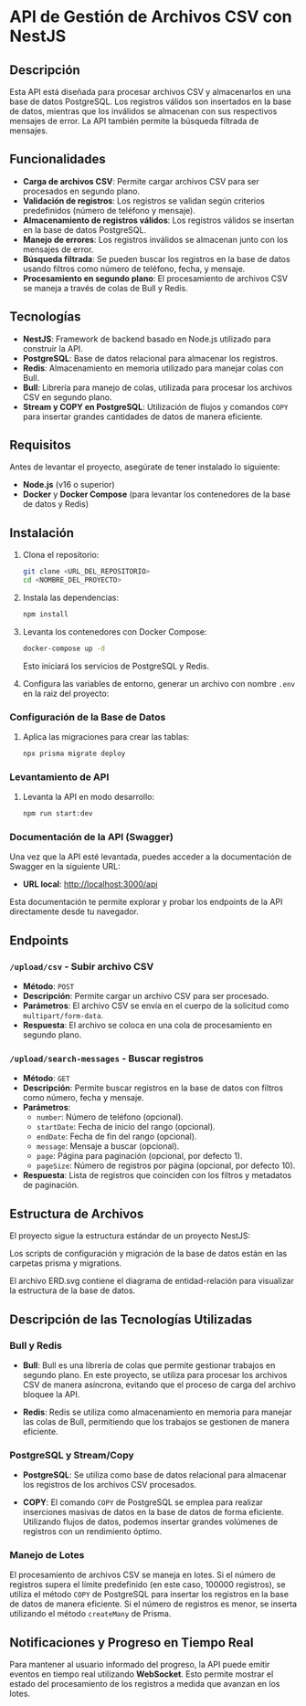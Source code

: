 # API de Gestión de Archivos CSV con NestJS

## Descripción

Esta API está diseñada para procesar archivos CSV y almacenarlos en una base de datos PostgreSQL. Los registros válidos son insertados en la base de datos, mientras que los inválidos se almacenan con sus respectivos mensajes de error. La API también permite la búsqueda filtrada de mensajes.

## Funcionalidades

- **Carga de archivos CSV**: Permite cargar archivos CSV para ser procesados en segundo plano.
- **Validación de registros**: Los registros se validan según criterios predefinidos (número de teléfono y mensaje).
- **Almacenamiento de registros válidos**: Los registros válidos se insertan en la base de datos PostgreSQL.
- **Manejo de errores**: Los registros inválidos se almacenan junto con los mensajes de error.
- **Búsqueda filtrada**: Se pueden buscar los registros en la base de datos usando filtros como número de teléfono, fecha, y mensaje.
- **Procesamiento en segundo plano**: El procesamiento de archivos CSV se maneja a través de colas de Bull y Redis.

## Tecnologías

- **NestJS**: Framework de backend basado en Node.js utilizado para construir la API.
- **PostgreSQL**: Base de datos relacional para almacenar los registros.
- **Redis**: Almacenamiento en memoria utilizado para manejar colas con Bull.
- **Bull**: Librería para manejo de colas, utilizada para procesar los archivos CSV en segundo plano.
- **Stream y COPY en PostgreSQL**: Utilización de flujos y comandos `COPY` para insertar grandes cantidades de datos de manera eficiente.

## Requisitos

Antes de levantar el proyecto, asegúrate de tener instalado lo siguiente:

- **Node.js** (v16 o superior)
- **Docker** y **Docker Compose** (para levantar los contenedores de la base de datos y Redis)

## Instalación

1. Clona el repositorio:
    ```bash
    git clone <URL_DEL_REPOSITORIO>
    cd <NOMBRE_DEL_PROYECTO>
    ```

2. Instala las dependencias:
    ```bash
    npm install
    ```

3. Levanta los contenedores con Docker Compose:
    ```bash
    docker-compose up -d
    ```

    Esto iniciará los servicios de PostgreSQL y Redis.

4. Configura las variables de entorno, generar un archivo con nombre `.env` en la raiz del proyecto:


### Configuración de la Base de Datos

1. Aplica las migraciones para crear las tablas:
    ```bash
    npx prisma migrate deploy
    ```

### Levantamiento de API    

1. Levanta la API en modo desarrollo:
    ```bash
    npm run start:dev
    ```

### Documentación de la API (Swagger)

Una vez que la API esté levantada, puedes acceder a la documentación de Swagger en la siguiente URL:

- **URL local**: [http://localhost:3000/api](http://localhost:3000/api)

Esta documentación te permite explorar y probar los endpoints de la API directamente desde tu navegador.


## Endpoints

### `/upload/csv` - Subir archivo CSV

- **Método**: `POST`
- **Descripción**: Permite cargar un archivo CSV para ser procesado.
- **Parámetros**: El archivo CSV se envía en el cuerpo de la solicitud como `multipart/form-data`.
- **Respuesta**: El archivo se coloca en una cola de procesamiento en segundo plano.

### `/upload/search-messages` - Buscar registros

- **Método**: `GET`
- **Descripción**: Permite buscar registros en la base de datos con filtros como número, fecha y mensaje.
- **Parámetros**:
  - `number`: Número de teléfono (opcional).
  - `startDate`: Fecha de inicio del rango (opcional).
  - `endDate`: Fecha de fin del rango (opcional).
  - `message`: Mensaje a buscar (opcional).
  - `page`: Página para paginación (opcional, por defecto 1).
  - `pageSize`: Número de registros por página (opcional, por defecto 10).
- **Respuesta**: Lista de registros que coinciden con los filtros y metadatos de paginación.

## Estructura de Archivos

El proyecto sigue la estructura estándar de un proyecto NestJS:

Los scripts de configuración y migración de la base de datos están en las carpetas prisma y migrations.

El archivo ERD.svg contiene el diagrama de entidad-relación para visualizar la estructura de la base de datos.



## Descripción de las Tecnologías Utilizadas

### **Bull y Redis**

- **Bull**: Bull es una librería de colas que permite gestionar trabajos en segundo plano. En este proyecto, se utiliza para procesar los archivos CSV de manera asíncrona, evitando que el proceso de carga del archivo bloquee la API.
  
- **Redis**: Redis se utiliza como almacenamiento en memoria para manejar las colas de Bull, permitiendo que los trabajos se gestionen de manera eficiente.

### **PostgreSQL y Stream/Copy**

- **PostgreSQL**: Se utiliza como base de datos relacional para almacenar los registros de los archivos CSV procesados.
  
- **COPY**: El comando `COPY` de PostgreSQL se emplea para realizar inserciones masivas de datos en la base de datos de forma eficiente. Utilizando flujos de datos, podemos insertar grandes volúmenes de registros con un rendimiento óptimo.

### **Manejo de Lotes**

El procesamiento de archivos CSV se maneja en lotes. Si el número de registros supera el límite predefinido (en este caso, 100000 registros), se utiliza el método `COPY` de PostgreSQL para insertar los registros en la base de datos de manera eficiente. Si el número de registros es menor, se inserta utilizando el método `createMany` de Prisma.

## Notificaciones y Progreso en Tiempo Real

Para mantener al usuario informado del progreso, la API puede emitir eventos en tiempo real utilizando **WebSocket**. Esto permite mostrar el estado del procesamiento de los registros a medida que avanzan en los lotes.
